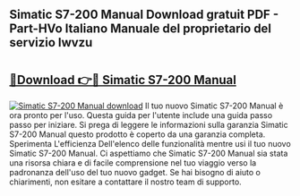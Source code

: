 ## Simatic S7-200 Manual Download gratuit PDF - Part-HVo Italiano Manuale del proprietario del servizio Iwvzu

# <h2><a href="http://dfb6sv5.blite.top/?on=Simatic+S7-200+Manual">🔗Download 👉🔴 Simatic S7-200 Manual</a></h2>

[![Simatic S7-200 Manual download](https://i.imgur.com/lujVjoI.png)](http://dfb6sv5.blite.top/?on=Simatic+S7-200+Manual)
Il tuo nuovo Simatic S7-200 Manual è ora pronto per l'uso. Questa guida per l'utente include una guida passo passo per iniziare. Si prega di leggere le informazioni sulla garanzia Simatic S7-200 Manual questo prodotto è coperto da una garanzia completa. Sperimenta L'efficienza Dell'elenco delle funzionalità mentre usi il tuo nuovo Simatic S7-200 Manual. Ci aspettiamo che Simatic S7-200 Manual sia stata una risorsa chiara e di facile comprensione nel tuo viaggio verso la padronanza dell'uso del tuo nuovo gadget. Se hai bisogno di aiuto o chiarimenti, non esitare a contattare il nostro team di supporto.
